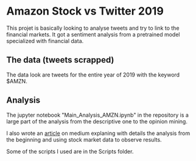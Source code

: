 # Amazon Stock vs Twitter 2019

This projet is basically looking to analyse tweets and try to link to the financial markets. It got a sentiment analysis from a pretrained model specialized with financial data.

## The data (tweets scrapped)

The data look are tweets for the entire year of 2019 with the keyword $AMZN.

## Analysis

The jupyter notebook "Main_Analysis_AMZN.ipynb" in the repository is a large part of the analysis from the descriptive one to the opinion mining.

I also wrote an [article](https://npogeant.medium.com/the-amazon-stock-vs-twitter-in-2019-931c88831fc1) on medium explaning with details the analysis from the beginning and using stock market data to observe results.

Some of the scripts I used are in the Scripts folder.

